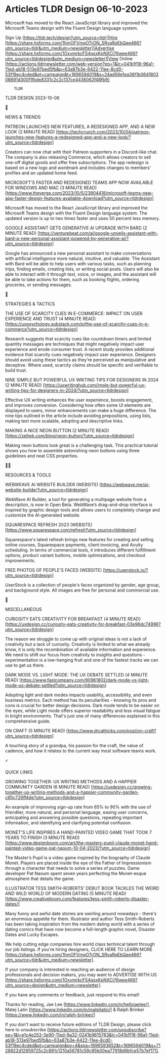 # Articles TLDR Design 06-10-2023

Microsoft has moved to the React JavaScript library and improved the
Microsoft Teams design with the Fluent Design language system.  

Sign Up [https://tldr.tech/design?utm_source=tldr]|Hire
[https://share.hsforms.com/1hmOFVmqOTrON_SRvaRqEbQee466?utm_source=tldr&utm_medium=newsletter]|Advertise
[https://share.hsforms.com/1OxvmrkcFS4qsxKpNXCi76wee466?utm_source=tldrdesign&utm_medium=newsletter]|View
Online
[https://actions.tldrnewsletter.com/web-version?ep=1&lc=041b1f18-96a1-11ed-ab18-513e97bed5fb&p=63a87b3e-6422-11ee-8cd0-53f19ec4cded&pt=campaign&t=1696594019&s=24ad56e1ea36f1b064180308891d300f1fbde8331c2c2c137ce4436062f48fb9]


		TLDR 

TLDR DESIGN 2023-10-06

📱 

NEWS & TRENDS

PATREON LAUNCHES NEW FEATURES, A REDESIGNED APP, AND A NEW LOOK (2
MINUTE READ)
[https://techcrunch.com/2023/10/04/patreon-launches-new-features-a-redesigned-app-and-a-new-look/?utm_source=tldrdesign]

Creators can now chat with their Patreon supporters in a Discord-like
chat. The company is also releasing Commerce, which allows creators to
sell one-off digital goods and offer free subscriptions. The app
redesign is based on a new logo and wordmark and includes changes to
members' profiles and an updated home feed. 

MICROSOFT’S FASTER AND REDESIGNED TEAMS APP NOW AVAILABLE FOR
WINDOWS AND MAC (3 MINUTE READ)
[https://www.theverge.com/2023/10/5/23904418/microsoft-teams-new-app-faster-design-features-available-download?utm_source=tldrdesign]

Microsoft has moved to the React JavaScript library and improved the
Microsoft Teams design with the Fluent Design language system. The
updated version is up to two times faster and uses 50 percent less
memory. 

GOOGLE ASSISTANT GETS GENERATIVE AI UPGRADE WITH BARD (2 MINUTE READ)
[https://venturebeat.com/ai/google-unveils-assistant-with-bard-a-new-personal-assistant-powered-by-generative-ai/?utm_source=tldrdesign]

Google has announced a new personal assistant to make conversations
with artificial intelligence more natural, intuitive, and valuable.
The Assistant with Bard will be able to help users with various tasks,
such as planning trips, finding emails, creating lists, or writing
social posts. Users will also be able to interact with it through
text, voice, or images, and the assistant will be able to take actions
for them, such as booking flights, ordering groceries, or sending
messages. 

🚀 

STRATEGIES & TACTICS

THE USE OF SCARCITY CUES IN E-COMMERCE: IMPACT ON USER EXPERIENCE AND
TRUST (4 MINUTE READ)
[https://uxpsychology.substack.com/p/the-use-of-scarcity-cues-in-e-commerce?utm_source=tldrdesign]

Research suggests that scarcity cues like countdown timers and limited
quantity messages are techniques that might negatively impact user
experience and erode consumer trust. A recent study provides
additional evidence that scarcity cues negatively impact user
experience. Designers should avoid using these tactics as they're
perceived as manipulative and deceptive. Where used, scarcity claims
should be specific and verifiable to build trust. 

NINE SIMPLE BUT POWERFUL UX WRITING TIPS FOR DESIGNERS IN 2024 (2
MINUTE READ)
[https://uxwritinghub.com/imple-but-powerful-ux-writing-tips-for-designers-in-2024/?utm_source=tldrdesign]

Effective UX writing enhances the user experience, boosts engagement,
and improves conversion. Considering how often some UI elements are
displayed to users, minor enhancements can make a huge difference. The
nine tips outlined in the article include avoiding prepositions, using
lists, making text more scalable, adopting and descriptive links. 

MAKING A NICE NEON BUTTON (2 MINUTE READ)
[https://zellwk.com/blog/neon-button/?utm_source=tldrdesign]

Making neon buttons look great is a challenging task. This practical
tutorial shows you how to assemble astonishing neon buttons using
three guidelines and neat CSS properties. 

🧑‍💻 

RESOURCES & TOOLS

WEBWEAVE AI WEBSITE BUILDER (WEBSITE)
[https://webwave.me/ai-website-builder?utm_source=tldrdesign]

WebWave AI Builder, a tool for generating a multipage website from a
description, is now in Open Beta. WebWave’s drag-and-drop interface
is inspired by graphic design tools and allows users to completely
change and customize the AI-generated website. 

SQUARESPACE REFRESH 2023 (WEBSITE)
[https://www.squarespace.com/refresh?utm_source=tldrdesign]

Squarespace's latest refresh brings new features for creating and
selling online courses, Squarespace payments, client invoicing, and
Acuity scheduling. In terms of commercial tools, it introduces
different fulfillment options, product variant buttons, mobile
optimizations, and checkout improvements. 

FREE PHOTOS OF PEOPLE'S FACES (WEBSITE)
[https://userstock.io/?utm_source=tldrdesign]

UserStock is a collection of people's faces organized by gender, age
group, and background style. All images are free for personal and
commercial use. 

🎁 

MISCELLANEOUS

CURIOSITY EATS CREATIVITY FOR BREAKFAST (4 MINUTE READ)
[https://uxdesign.cc/curiosity-eats-creativity-for-breakfast-03e96dc74996?utm_source=tldrdesign]

The reason we struggle to come up with original ideas is not a lack of
creativity but a lack of curiosity. Creativity is limited to what we
already know, it is only the recombination of available information
and experience. We need to shift our focus from creativity to insights
and questions - experimentation is a low-hanging fruit and one of the
fastest tracks we can use to get us there. 

DARK MODE VS. LIGHT MODE: THE UX DEBATE SETTLED (4 MINUTE READ)
[https://www.fastcompany.com/90961802/dark-mode-vs-light-mode-ux-debate-settled?utm_source=tldrdesign]

Adopting light and dark modes impacts usability, accessibility, and
even business metrics. Each method has its peculiarities - knowing its
pros and cons is crucial for better design decisions. Dark mode tends
to be easier on the eyes, while Light mode offers superior readability
and less visual fatigue in bright environments. That's just one of
many differences explained in this comprehensive guide. 

ON CRAFT (5 MINUTE READ)
[https://www.drcathicks.com/post/on-craft?utm_source=tldrdesign]

A touching story of a grandpa, his passion for the craft, the value of
cadence, and how it relates to the current way most software teams
work. 

⚡ 

QUICK LINKS

GROWING TOGETHER: UX WRITING METHODS AND A HAPPIER COMMUNITY GARDEN (6
MINUTE READ)
[https://uxdesign.cc/growing-together-ux-writing-methods-and-a-happier-community-garden-c65c726ff4de?utm_source=tldrdesign]

An example of improving sign-up rate from 65% to 90% with the use of
friendlier, more natural, and personal language, easing user concerns,
anticipating and answering possible questions, repeating important
information, and identifying and clarifying potential confusion. 

MONET'S LIFE INSPIRES A HAND-PAINTED VIDEO GAME THAT TOOK 7 YEARS TO
FINISH (3 MINUTE READ)
[https://www.designboom.com/art/the-masters-pupil-claude-monet-hand-painted-video-game-pat-naoum-10-04-2023/?utm_source=tldrdesign]

The Master’s Pupil is a video game inspired by the biography of
Claude Monet. Players are placed inside the eye of the Father of
Impressionism through a character that needs to solve a series of
puzzles. Game developer Pat Naoum spent seven years perfecting the
Monet-esque atmosphere that details the game. 

ILLUSTRATOR TESS SMITH-ROBERTS' DEBUT BOOK TACKLES THE WEIRD AND WILD
WORLD OF MODERN DATING (5 MINUTE READ)
[https://www.creativeboom.com/features/tess-smith-roberts-disaster-dates/]

Many funny and awful date stories are swirling around nowadays -
there's an enormous appetite for them. Illustrator and author Tess
Smith-Roberts has been taking inspiration from the modern dating world
with a series of dating comics that have now become a full-length
graphic novel, Disaster Dates and Lucky Escapes. 

 We help cutting edge companies hire world class technical talent
through our job listings. If you're hiring designers, CLICK HERE TO
LEARN MORE
[https://share.hsforms.com/1hmOFVmqOTrON_SRvaRqEbQee466?utm_source=tldr&utm_medium=newsletter].


If your company is interested in reaching an audience of design
professionals and decision makers, you may want to ADVERTISE WITH US
[https://share.hsforms.com/1OxvmrkcFS4qsxKpNXCi76wee466?utm_source=design&utm_medium=newsletter].


If you have any comments or feedback, just respond to this email! 

Thanks for reading, 
Jae Lee [https://www.linkedin.com/in/hellojaelee/], Matej Latin
[https://www.linkedin.com/in/matejlatin/] & Ralph Brinker
[https://www.linkedin.com/in/ralph-brinker/] 

If you don't want to receive future editions of TLDR Design,
please click here to unsubscribe
[https://actions.tldrnewsletter.com/unsubscribe?ep=1&l=e1c4e253-3e90-11ed-9a32-0241b9615763&lc=041b1f18-96a1-11ed-ab18-513e97bed5fb&p=63a87b3e-6422-11ee-8cd0-53f19ec4cded&pt=campaign&pv=4&spa=1696593652&t=1696594019&s=7128822d12959725c2c891c1210a56781c59c85b00ea77918d6bfce57b7ef171].